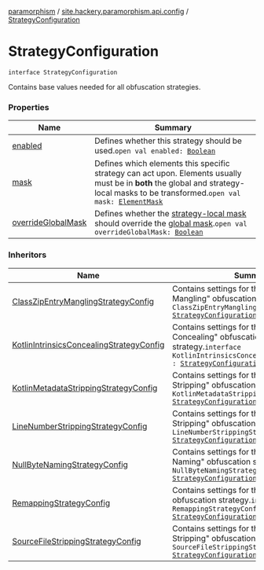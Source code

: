 [paramorphism](../../index.md) / [site.hackery.paramorphism.api.config](../index.md) / [StrategyConfiguration](./index.md)

# StrategyConfiguration

`interface StrategyConfiguration`

Contains base values needed for all obfuscation strategies.

### Properties

| Name | Summary |
|---|---|
| [enabled](enabled.md) | Defines whether this strategy should be used.`open val enabled: `[`Boolean`](https://kotlinlang.org/api/latest/jvm/stdlib/kotlin/-boolean/index.html) |
| [mask](mask.md) | Defines which elements this specific strategy can act upon. Elements usually must be in **both** the global and strategy-local masks to be transformed.`open val mask: `[`ElementMask`](../-element-mask/index.md) |
| [overrideGlobalMask](override-global-mask.md) | Defines whether the [strategy-local mask](mask.md) should override the [global mask](../-paramorphism-config/mask.md).`open val overrideGlobalMask: `[`Boolean`](https://kotlinlang.org/api/latest/jvm/stdlib/kotlin/-boolean/index.html) |

### Inheritors

| Name | Summary |
|---|---|
| [ClassZipEntryManglingStrategyConfig](../../site.hackery.paramorphism.api.config.strategies.corruption/-class-zip-entry-mangling-strategy-config.md) | Contains settings for the "Class Zip Entry Mangling" obfuscation strategy.`interface ClassZipEntryManglingStrategyConfig : `[`StrategyConfiguration`](./index.md) |
| [KotlinIntrinsicsConcealingStrategyConfig](../../site.hackery.paramorphism.api.config.strategies.obfuscation/-kotlin-intrinsics-concealing-strategy-config.md) | Contains settings for the "Kotlin Intrinsics Concealing" obfuscation strategy.`interface KotlinIntrinsicsConcealingStrategyConfig : `[`StrategyConfiguration`](./index.md) |
| [KotlinMetadataStrippingStrategyConfig](../../site.hackery.paramorphism.api.config.strategies.obfuscation/-kotlin-metadata-stripping-strategy-config.md) | Contains settings for the "Kotlin Metadata Stripping" obfuscation strategy.`interface KotlinMetadataStrippingStrategyConfig : `[`StrategyConfiguration`](./index.md) |
| [LineNumberStrippingStrategyConfig](../../site.hackery.paramorphism.api.config.strategies.obfuscation/-line-number-stripping-strategy-config.md) | Contains settings for the "Line Number Stripping" obfuscation strategy.`interface LineNumberStrippingStrategyConfig : `[`StrategyConfiguration`](./index.md) |
| [NullByteNamingStrategyConfig](../../site.hackery.paramorphism.api.config.strategies.corruption/-null-byte-naming-strategy-config.md) | Contains settings for the "Null Byte Naming" obfuscation strategy.`interface NullByteNamingStrategyConfig : `[`StrategyConfiguration`](./index.md) |
| [RemappingStrategyConfig](../../site.hackery.paramorphism.api.config.strategies.obfuscation/-remapping-strategy-config/index.md) | Contains settings for the "Remapper" obfuscation strategy.`interface RemappingStrategyConfig : `[`StrategyConfiguration`](./index.md) |
| [SourceFileStrippingStrategyConfig](../../site.hackery.paramorphism.api.config.strategies.obfuscation/-source-file-stripping-strategy-config/index.md) | Contains settings for the "Source File Stripping" obfuscation strategy.`interface SourceFileStrippingStrategyConfig : `[`StrategyConfiguration`](./index.md) |
